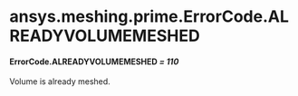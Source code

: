 <a id="ansys-meshing-prime-errorcode-alreadyvolumemeshed"></a>

# ansys.meshing.prime.ErrorCode.ALREADYVOLUMEMESHED

<a id="ansys.meshing.prime.ErrorCode.ALREADYVOLUMEMESHED"></a>

#### ErrorCode.ALREADYVOLUMEMESHED *= 110*

Volume is already meshed.

<!-- !! processed by numpydoc !! -->
